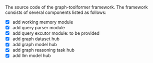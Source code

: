 The source code of the graph-toolformer framework. The framework consists of several components listed as follows:

  - [x] add working memory module
  - [x] add query parser module
  - [x] add query excutor module: to be provided
  - [x] add graph dataset hub
  - [x] add graph model hub
  - [x] add graph reasoning task hub
  - [x] add llm model hub
